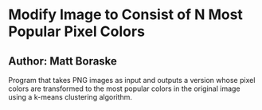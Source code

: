 # Modify Image to Consist of N Most Popular Pixel Colors
## Author: Matt Boraske

Program that takes PNG images as input and outputs a version whose pixel colors are transformed to the most popular colors in the original image using a k-means clustering algorithm.
